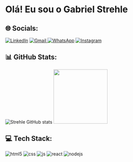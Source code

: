 # Olá! Eu sou o Gabriel Strehle

## 🌐 Socials:
[![LinkedIn](https://img.shields.io/badge/LinkedIn-0077B5?style=for-the-badge&logo=linkedin&logoColor=white)](https://www.linkedin.com/in/gabriel-strehle-6b1927231) [![Gmail](https://img.shields.io/badge/Gmail-D14836?style=for-the-badge&logo=gmail&logoColor=white) ](mailto:gabrielstrehle@gmail.com) [![WhatsApp](https://img.shields.io/badge/WhatsApp-25D366?style=for-the-badge&logo=whatsapp&logoColor=white)]("https://wa.me/5532991406837) [![Instagram](https://img.shields.io/badge/Instagram-E4405F?style=for-the-badge&logo=instagram&logoColor=white)]("https://www.instagram.com/bielstrehle_)

## 📊 GitHub Stats:
![Strehle GitHub stats](https://github-readme-stats.vercel.app/api?username=gabrielstrehle&show_icons=true&theme=radical)
<img height="170em" src="https://github-readme-stats.vercel.app/api/top-langs/?username=gabrielstrehle&layout=compact&langs_count=7&theme=radical"/>

## 💻 Tech Stack:

<div style="display: inline_block">
  <img align="center" alt="html5" src="https://img.shields.io/badge/HTML5-E34F26?style=for-the-badge&logo=html5&logoColor=white" />
  <img align="center" alt="css" src="https://img.shields.io/badge/CSS3-1572B6?style=for-the-badge&logo=css3&logoColor=white" />
  <img align="center" alt="js" src="https://img.shields.io/badge/JavaScript-F7DF1E?style=for-the-badge&logo=javascript&logoColor=black" />
  <img align="center" alt="react" src="https://img.shields.io/badge/React-20232A?style=for-the-badge&logo=react&logoColor=61DAFB" />
  <img align="center" alt="nodejs" src="https://img.shields.io/badge/Node.js-43853D?style=for-the-badge&logo=node.js&logoColor=white" />
</div><br/>
